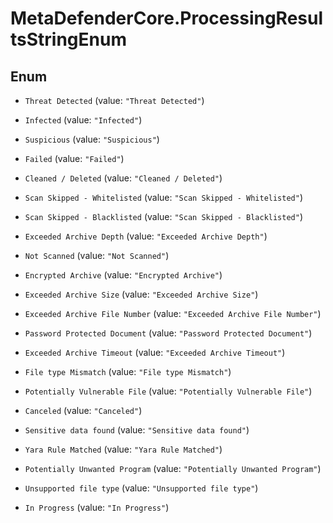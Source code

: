 # MetaDefenderCore.ProcessingResultsStringEnum

## Enum


* `Threat Detected` (value: `"Threat Detected"`)

* `Infected` (value: `"Infected"`)

* `Suspicious` (value: `"Suspicious"`)

* `Failed` (value: `"Failed"`)

* `Cleaned / Deleted` (value: `"Cleaned / Deleted"`)

* `Scan Skipped - Whitelisted` (value: `"Scan Skipped - Whitelisted"`)

* `Scan Skipped - Blacklisted` (value: `"Scan Skipped - Blacklisted"`)

* `Exceeded Archive Depth` (value: `"Exceeded Archive Depth"`)

* `Not Scanned` (value: `"Not Scanned"`)

* `Encrypted Archive` (value: `"Encrypted Archive"`)

* `Exceeded Archive Size` (value: `"Exceeded Archive Size"`)

* `Exceeded Archive File Number` (value: `"Exceeded Archive File Number"`)

* `Password Protected Document` (value: `"Password Protected Document"`)

* `Exceeded Archive Timeout` (value: `"Exceeded Archive Timeout"`)

* `File type Mismatch` (value: `"File type Mismatch"`)

* `Potentially Vulnerable File` (value: `"Potentially Vulnerable File"`)

* `Canceled` (value: `"Canceled"`)

* `Sensitive data found` (value: `"Sensitive data found"`)

* `Yara Rule Matched` (value: `"Yara Rule Matched"`)

* `Potentially Unwanted Program` (value: `"Potentially Unwanted Program"`)

* `Unsupported file type` (value: `"Unsupported file type"`)

* `In Progress` (value: `"In Progress"`)


